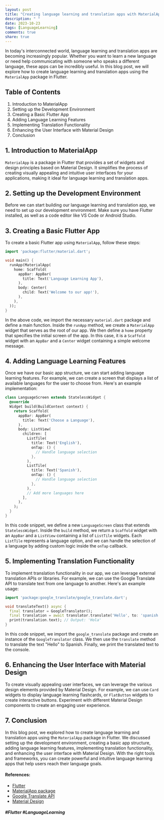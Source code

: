 ```yaml
---
layout: post
title: "Creating language learning and translation apps with MaterialApp."
description: " "
date: 2023-10-23
tags: [LanguageLearning]
comments: true
share: true
---
```


In today's interconnected world, language learning and translation apps are becoming increasingly popular. Whether you want to learn a new language or need help communicating with someone who speaks a different language, these apps can be incredibly useful. In this blog post, we will explore how to create language learning and translation apps using the `MaterialApp` package in Flutter.

## Table of Contents
1. Introduction to MaterialApp
2. Setting up the Development Environment
3. Creating a Basic Flutter App
4. Adding Language Learning Features
5. Implementing Translation Functionality
6. Enhancing the User Interface with Material Design
7. Conclusion

## 1. Introduction to MaterialApp

`MaterialApp` is a package in Flutter that provides a set of widgets and design principles based on Material Design. It simplifies the process of creating visually appealing and intuitive user interfaces for your applications, making it ideal for language learning and translation apps.

## 2. Setting up the Development Environment

Before we can start building our language learning and translation app, we need to set up our development environment. Make sure you have Flutter installed, as well as a code editor like VS Code or Android Studio.

## 3. Creating a Basic Flutter App

To create a basic Flutter app using `MaterialApp`, follow these steps:

```dart
import 'package:flutter/material.dart';

void main() {
  runApp(MaterialApp(
    home: Scaffold(
      appBar: AppBar(
        title: Text('Language Learning App'),
      ),
      body: Center(
        child: Text('Welcome to our app!'),
      ),
    ),
  ));
}
```

In the above code, we import the necessary `material.dart` package and define a main function. Inside the `runApp` method, we create a `MaterialApp` widget that serves as the root of our app. We then define a `home` property that specifies the initial screen of the app. In this case, it is a `Scaffold` widget with an `AppBar` and a `Center` widget containing a simple welcome message.

## 4. Adding Language Learning Features

Once we have our basic app structure, we can start adding language learning features. For example, we can create a screen that displays a list of available languages for the user to choose from. Here's an example implementation:

```dart
class LanguageScreen extends StatelessWidget {
  @override
  Widget build(BuildContext context) {
    return Scaffold(
      appBar: AppBar(
        title: Text('Choose a Language'),
      ),
      body: ListView(
        children: [
          ListTile(
            title: Text('English'),
            onTap: () {
              // Handle language selection
            },
          ),
          ListTile(
            title: Text('Spanish'),
            onTap: () {
              // Handle language selection
            },
          ),
          // Add more languages here
        ],
      ),
    );
  }
}
```

In this code snippet, we define a new `LanguageScreen` class that extends `StatelessWidget`. Inside the `build` method, we return a `Scaffold` widget with an `AppBar` and a `ListView` containing a list of `ListTile` widgets. Each `ListTile` represents a language option, and we can handle the selection of a language by adding custom logic inside the `onTap` callback.

## 5. Implementing Translation Functionality

To implement translation functionality in our app, we can leverage external translation APIs or libraries. For example, we can use the Google Translate API to translate text from one language to another. Here's an example usage:

```dart
import 'package:google_translate/google_translate.dart';

void translateText() async {
  final translator = GoogleTranslator();
  final translation = await translator.translate('Hello', to: 'spanish');
  print(translation.text); // Output: 'Hola'
}
```

In this code snippet, we import the `google_translate` package and create an instance of the `GoogleTranslator` class. We then use the `translate` method to translate the text "Hello" to Spanish. Finally, we print the translated text to the console.

## 6. Enhancing the User Interface with Material Design

To create visually appealing user interfaces, we can leverage the various design elements provided by Material Design. For example, we can use `Card` widgets to display language learning flashcards, or `FlatButton` widgets to create interactive buttons. Experiment with different Material Design components to create an engaging user experience.

## 7. Conclusion

In this blog post, we explored how to create language learning and translation apps using the `MaterialApp` package in Flutter. We discussed setting up the development environment, creating a basic app structure, adding language learning features, implementing translation functionality, and enhancing the user interface with Material Design. With the right tools and frameworks, you can create powerful and intuitive language learning apps that help users reach their language goals.

#### References:
- [Flutter](https://flutter.dev/)
- [MaterialApp package](https://pub.dev/packages/material_app)
- [Google Translate API](https://cloud.google.com/translate)
- [Material Design](https://material.io/design/)

##### #Flutter #LanguageLearning